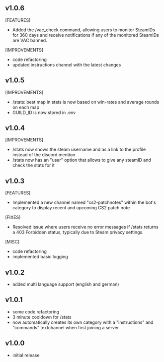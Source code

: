 ## v1.0.6
[FEATURES]
- Added the /vac_check command, allowing users to monitor SteamIDs for 360 days and receive notifications if any of the monitored SteamIDs are VAC banned.

[IMPROVEMENTS]
- code refactoring
- updated instructions channel with the latest changes

## v1.0.5
[IMPROVEMENTS]
- /stats: best map in stats is now based on win-rates and average rounds on each map
- GUILD_ID is now stored in .env

## v1.0.4
[IMPROVEMENTS]
- /stats now shows the steam username and as a link to the profile instead of the discord mention
- /stats now has an "user" option that allows to give any steamID and check the stats for it

## v1.0.3
[FEATURES]
- Implemented a new channel named "cs2-patchnotes" within the bot's category to display recent and upcoming CS2 patch note

[FIXES]
- Resolved issue where users receive no error messages if /stats returns a 403 Forbidden status, typically due to Steam privacy settings.

[MISC]
- code refactoring
- implemented basic logging

## v1.0.2
- added multi language support (english and german)

## v1.0.1
- some code refactoring
- 3 minute cooldown for /stats
- now automatically creates its own category with a "instructions" and "commands" textchannel when first joining a server

## v1.0.0
- initial release
